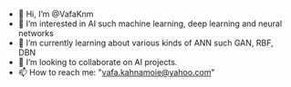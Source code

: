 - 👋 Hi, I’m @VafaKnm
- 👀 I’m interested in AI such machine learning, deep learning and neural networks
- 🌱 I’m currently learning about various kinds of ANN such GAN, RBF, DBN
- 💞️ I’m looking to collaborate on AI projects.
- 📫 How to reach me: "vafa.kahnamoie@yahoo.com"

<!---
VafaKnm/VafaKnm is a ✨ special ✨ repository because its `README.md` (this file) appears on your GitHub profile.
You can click the Preview link to take a look at your changes.
--->
